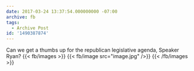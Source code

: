 ```yaml
---
date: 2017-03-24 13:37:54.000000000 -07:00
archive: fb
tags: 
  - Archive Post
id: '1490387874'
---
```


Can we get a thumbs up for the republican legislative agenda, Speaker Ryan?
{{< fb/images >}}
{{< fb/image src="image.jpg" />}}
{{< /fb/images >}}
